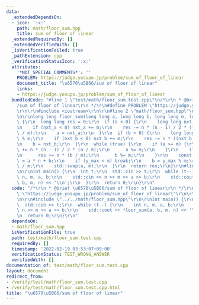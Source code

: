 ```yaml
---
data:
  _extendedDependsOn:
  - icon: ':x:'
    path: math/floor_sum.hpp
    title: sum of floor of linear
  _extendedRequiredBy: []
  _extendedVerifiedWith: []
  _isVerificationFailed: true
  _pathExtension: cpp
  _verificationStatusIcon: ':x:'
  attributes:
    '*NOT_SPECIAL_COMMENTS*': ''
    PROBLEM: https://judge.yosupo.jp/problem/sum_of_floor_of_linear
    document_title: "\u6570\u5B66/sum of floor of linear"
    links:
    - https://judge.yosupo.jp/problem/sum_of_floor_of_linear
  bundledCode: "#line 1 \"test/math/floor_sum.test.cpp\"\n/*\r\n * @brief \u6570\u5B66\
    /sum of floor of linear\r\n */\r\n#define PROBLEM \"https://judge.yosupo.jp/problem/sum_of_floor_of_linear\"\
    \r\n\r\n#include <iostream>\r\n\r\n#line 2 \"math/floor_sum.hpp\"\n#include <utility>\r\
    \n\r\nlong long floor_sum(long long a, long long b, long long m, long long n)\
    \ {\r\n  long long res = 0;\r\n  if (a < 0) {\r\n    long long nxt_a = a % m;\r\
    \n    if (nxt_a < 0) nxt_a += m;\r\n    res -= n * (n - 1) / 2 * ((nxt_a - a)\
    \ / m);\r\n    a = nxt_a;\r\n  }\r\n  if (b < 0) {\r\n    long long nxt_b = b\
    \ % m;\r\n    if (nxt_b < 0) nxt_b += m;\r\n    res -= n * ((nxt_b - b) / m);\r\
    \n    b = nxt_b;\r\n  }\r\n  while (true) {\r\n    if (a >= m) {\r\n      res\
    \ += n * (n - 1) / 2 * (a / m);\r\n      a %= m;\r\n    }\r\n    if (b >= m) {\r\
    \n      res += n * (b / m);\r\n      b %= m;\r\n    }\r\n    const long long y_max\
    \ = a * n + b;\r\n    if (y_max < m) break;\r\n    b = y_max % m;\r\n    n = y_max\
    \ / m;\r\n    std::swap(a, m);\r\n  }\r\n  return res;\r\n}\r\n#line 9 \"test/math/floor_sum.test.cpp\"\
    \n\r\nint main() {\r\n  int t;\r\n  std::cin >> t;\r\n  while (t--) {\r\n    int\
    \ n, m, a, b;\r\n    std::cin >> n >> m >> a >> b;\r\n    std::cout << floor_sum(a,\
    \ b, m, n) << '\\n';\r\n  }\r\n  return 0;\r\n}\r\n"
  code: "/*\r\n * @brief \u6570\u5B66/sum of floor of linear\r\n */\r\n#define PROBLEM\
    \ \"https://judge.yosupo.jp/problem/sum_of_floor_of_linear\"\r\n\r\n#include <iostream>\r\
    \n\r\n#include \"../../math/floor_sum.hpp\"\r\n\r\nint main() {\r\n  int t;\r\n\
    \  std::cin >> t;\r\n  while (t--) {\r\n    int n, m, a, b;\r\n    std::cin >>\
    \ n >> m >> a >> b;\r\n    std::cout << floor_sum(a, b, m, n) << '\\n';\r\n  }\r\
    \n  return 0;\r\n}\r\n"
  dependsOn:
  - math/floor_sum.hpp
  isVerificationFile: true
  path: test/math/floor_sum.test.cpp
  requiredBy: []
  timestamp: '2022-02-19 03:53:07+09:00'
  verificationStatus: TEST_WRONG_ANSWER
  verifiedWith: []
documentation_of: test/math/floor_sum.test.cpp
layout: document
redirect_from:
- /verify/test/math/floor_sum.test.cpp
- /verify/test/math/floor_sum.test.cpp.html
title: "\u6570\u5B66/sum of floor of linear"
---
```


